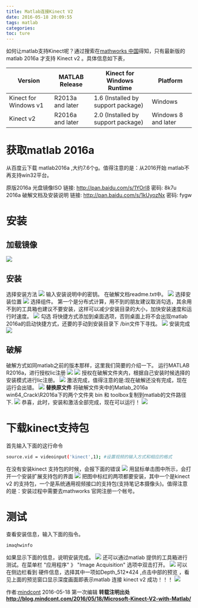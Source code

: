 ```yaml
---
title: Matlab连接Kinect V2
date: 2016-05-18 20:09:55
tags: matlab
categories: 
toc: ture
---
```

如何让matlab支持Kinect呢？通过搜索在[mathworks 中国](http://cn.mathworks.com/hardware-support/kinect-windows.html)得知，只有最新版的 matlab 2016a 才支持 Kinect v2 。具体信息如下表，

|Version|	MATLAB Release	|Kinect for Windows Runtime	|Platform|
|---|---|---|---|
|Kinect for Windows v1|	R2013a and later|	1.6 (Installed by support package)|	Windows|
|Kinect v2	|R2016a and later|	2.0 (Installed by support package)|	Windows 8 and later|

# 获取matlab 2016a

从百度云下载 matlab2016a ,大约7.6个g。值得注意的是：从2016开始 matlab不再支持win32平台。

原版2016a 光盘镜像ISO
链接: http://pan.baidu.com/s/1YOrl8 密码: 8k7u
2016a 破解文档及安装说明
链接: http://pan.baidu.com/s/1kUyozNx 密码: fygw

# 安装

## 加载镜像
![](/images/tools/matlab/matlab-2016a-1.jpg)
## 安装
选择安装方法
![](/images/tools/matlab/matlab-2016a-2.jpg)
输入安装说明中的密钥。 在破解文档readme.txt中。
![](/images/tools/matlab/matlab-2016a-3.jpg)
选择安装位置
![](/images/tools/matlab/matlab-2016a-4.jpg)
选择组件。 第一个是分布式计算，用不到的朋友建议取消勾选，其余用不到的工具箱也建议不要安装，这样可以减少安装目录的大小，加快安装速度和运行时速度。
![](/images/tools/matlab/matlab-2016a-5.jpg)
勾选 将快捷方式添加到桌面选项，否则桌面上将不会出现matlab 2016a的启动快捷方式，还要的手动到安装目录下 /bin文件下寻找。
![](/images/tools/matlab/matlab-2016a-6.jpg)
安装完成
![](/images/tools/matlab/matlab-2016a-7.jpg)
## 破解
破解方式如同matlab之前的版本那样，这里我们简要的介绍一下。
运行MATLAB R2016a，进行授权lic注册
![](/images/tools/matlab/matlab-2016a-8.jpg)
![](/images/tools/matlab/matlab-2016a-9.jpg)
授权在破解文件夹内，根据自己安装时候选择的安装模式进行lic注册。
![](/images/tools/matlab/matlab-2016a-10.jpg)
激活完成，值得注意的是:现在破解还没有完成，现在运行会出错。
![](/images/tools/matlab/matlab-2016a-11.jpg)
**替换原文件** 将破解文件夹中的Matlab_2016a win64_Crack\R2016a下的两个文件夹 bin 和 toolbox复制到matlab的文件路径下.
![](/images/tools/matlab/matlab-2016a-12.jpg)
恭喜，此时，安装和激活全部完成，现在可以运行！
![](/images/tools/matlab/matlab-2016a-13.jpg)
# 下载kinect支持包
首先输入下面的这行命令
```bash
source.vid = videoinput('kinect',1); #设置视频的输入方式和相应的格式
```
在没有安装kinect 支持包的时候，会报下面的错误
![](/images/tools/matlab/kinect-v2-1.png)
用鼠标单击图中所示，会打开一个安装扩展支持包的界面
![](/images/tools/matlab/kinect-v2-2.png)
把图中标红的两项都要安装，其中一个是kinect v2 的支持包，一个是系统通用视频接口的支持包(支持笔记本摄像头)。值得注意的是：安装过程中需要去mathworks 官网注册一个帐号。
# 测试
查看安装信息，输入下面的指令。
```bash
imaqhwinfo
```
如果显示下面的信息，说明安装完成。
![](/images/tools/matlab/kinect-v2-3.png)
还可以通过matlab 提供的工具箱进行测试。在菜单栏 "应用程序" 》 "Image Acquisition" 选项中双击打开。
![](/images/tools/matlab/kinect-v2-4.png)
可以在侧边栏看到 硬件信息，选择其中一项如Depth_512*424 ,点击中部的预览 ，看见上面的预览窗口显示深度画面即表示matlab 连接 kinect v2 成功！！！
![](/images/tools/matlab/kinect-v2-5.png)

作者:[mindcont](https://github.com/mindcont)  2016-05-18 第一次编辑
**转载注明出处 http://blog.mindcont.com/2016/05/18/Microsoft-Kinect-V2-with-Matlab/**
